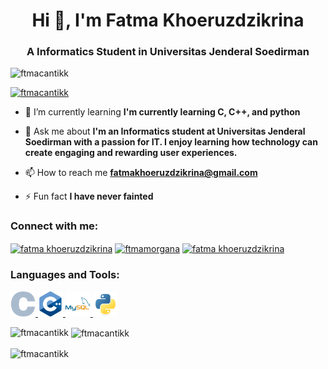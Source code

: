 <h1 align="center">Hi 👋, I'm Fatma Khoeruzdzikrina</h1>
<h3 align="center">A Informatics Student in Universitas Jenderal Soedirman</h3>

<p align="left"> <img src="https://komarev.com/ghpvc/?username=ftmacantikk&label=Profile%20views&color=0e75b6&style=flat" alt="ftmacantikk" /> </p>

<p align="left"> <a href="https://github.com/ryo-ma/github-profile-trophy"><img src="https://github-profile-trophy.vercel.app/?username=ftmacantikk" alt="ftmacantikk" /></a> </p>

- 🌱 I’m currently learning **I'm currently learning C, C++, and python**

- 💬 Ask me about **I'm an Informatics student at Universitas Jenderal Soedirman with a passion for IT. I enjoy learning how technology can create engaging and rewarding user experiences.**

- 📫 How to reach me **fatmakhoeruzdzikrina@gmail.com**

- ⚡ Fun fact **I have never fainted**

<h3 align="left">Connect with me:</h3>
<p align="left">
<a href="https://linkedin.com/in/fatma khoeruzdzikrina" target="blank"><img align="center" src="https://raw.githubusercontent.com/rahuldkjain/github-profile-readme-generator/master/src/images/icons/Social/linked-in-alt.svg" alt="fatma khoeruzdzikrina" height="30" width="40" /></a>
<a href="https://instagram.com/ftmamorgana" target="blank"><img align="center" src="https://raw.githubusercontent.com/rahuldkjain/github-profile-readme-generator/master/src/images/icons/Social/instagram.svg" alt="ftmamorgana" height="30" width="40" /></a>
<a href="https://discord.gg/fatma khoeruzdzikrina" target="blank"><img align="center" src="https://raw.githubusercontent.com/rahuldkjain/github-profile-readme-generator/master/src/images/icons/Social/discord.svg" alt="fatma khoeruzdzikrina" height="30" width="40" /></a>
</p>

<h3 align="left">Languages and Tools:</h3>
<p align="left"> <a href="https://www.cprogramming.com/" target="_blank" rel="noreferrer"> <img src="https://raw.githubusercontent.com/devicons/devicon/master/icons/c/c-original.svg" alt="c" width="40" height="40"/> </a> <a href="https://www.w3schools.com/cpp/" target="_blank" rel="noreferrer"> <img src="https://raw.githubusercontent.com/devicons/devicon/master/icons/cplusplus/cplusplus-original.svg" alt="cplusplus" width="40" height="40"/> </a> <a href="https://www.mysql.com/" target="_blank" rel="noreferrer"> <img src="https://raw.githubusercontent.com/devicons/devicon/master/icons/mysql/mysql-original-wordmark.svg" alt="mysql" width="40" height="40"/> </a> <a href="https://www.python.org" target="_blank" rel="noreferrer"> <img src="https://raw.githubusercontent.com/devicons/devicon/master/icons/python/python-original.svg" alt="python" width="40" height="40"/> </a> </p>

<p><img align="left" src="https://github-readme-stats.vercel.app/api/top-langs?username=ftmacantikk&show_icons=true&locale=en&layout=compact" alt="ftmacantikk" /></p>

<p>&nbsp;<img align="center" src="https://github-readme-stats.vercel.app/api?username=ftmacantikk&show_icons=true&locale=en" alt="ftmacantikk" /></p>

<p><img align="center" src="https://github-readme-streak-stats.herokuapp.com/?user=ftmacantikk&" alt="ftmacantikk" /></p>
